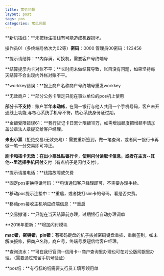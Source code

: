 ```yaml
---
title: 常见问题
layout: post
tags: pos
categories: 常见问题
---
```

**新机插线：**未按标注插线有可能造成机器损坏。

操作员01（多终端号依次为02等）**密码**：0000 管理员00密码：123456

**提示请结算：**内存满，可换机，需要客户号终端号

**结算提示内卡对账不平：**长时间未做结算导致，账目没有问题，如果坚持每天结算不会出现内外帐对账不平。

**workkey错误：**报上商户名称商户号终端号重发workkey

**无效商户：**部分公务卡限定只能在事业单位的pos机上使用

**部分卡不支持**：账户**半年未动帐**，在同一银行与他人共用一个手机号码，客户未开通线上功能,与核心系统手机号不符，核心系统身份证过期。

**金额受限错误61：**我行贷记卡日累计限额10万，如需增加额度把增额申请加盖公章法人章提交给客户经理。

**未出小票**（拒绝交易/无效交易）：需要重新签到，做一笔查询，或者同一银行卡再做一笔一分交易即可冲正。

**刷卡和插卡无效：**在出小票处贴银行卡，使用闪付读取卡信息，或者在主页--其他--里选择**手机闪付**支付（有点机子是闪付支付）。

**提示请接电话：**线路故障或欠费

**固定pos更换电话号码：**电话通知客户经理即可，不需要办理手续。

**移动pos提示连接中：**重启，或者拨打sim卡的号码，看是否欠费。

**移动pos接收主机响应终端信息：**重启

**交易撤销：**只能在当天结算前办理，过期银行自动办理调单

**2016年更新：**增加闪付模块

**mac错，密钥错，pin错：有**密码键盘的机子拔掉密码键盘重插，重新签到，如未解决报修，把商户名称，商户号，终端号发短信给客户经理。

**查询流水：**可在我行官网--信用卡--商户查询里办理也可在对公版网银里办理。（需要通过预留手机号验证）

**pos纸：**有行标的纸需要支行员工填写领用单